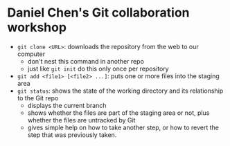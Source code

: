 # Daniel Chen's Git collaboration workshop
- `git clone <URL>`: downloads the repository from the web to our computer
    - don't nest this command in another repo
    - just like `git init` do this only once per repository 
- `git add <file1> [<file2> ...]`: puts one or more files into the staging area
- `git status`: shows the state of the working directory and its relationship to the Git repo
    - displays the current branch
    - shows whether the files are part of the staging area or not, plus whether the files are untracked by Git
    - gives simple help on how to take another step, or how to revert the step that was previously taken.
